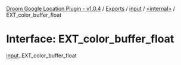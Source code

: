 [Droom Google Location Plugin - v1.0.4](../README.md) / [Exports](../modules.md) / [input](../modules/input.md) / [<internal\>](../modules/input._internal_.md) / EXT\_color\_buffer\_float

# Interface: EXT\_color\_buffer\_float

[input](../modules/input.md).[<internal>](../modules/input._internal_.md).EXT_color_buffer_float
